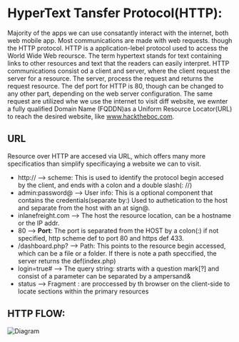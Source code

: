 # HyperText Tansfer Protocol(HTTP):
Majority of the apps we can use consatantly interact with the internet, both web mobile app. Most communications are made with web requests.
though the HTTP protocol.
HTTP is a application-lebel protocol used to access the World Wide Web reoursce. The term hypertext stands for text containing links
to other resources  and text that the readers can easily interpret.
HTTP communications consist od a client and server, where the client request the server for a resource. The server, process the request and
returns the request resource. The def port for HTTP is 80, though can be changed to any other part, depending on the web server configuration.
The same request are utilized whe we use the internet to visit diff website, we ewnter a fully qualified Domain Name (FQDDN)as a
Uniform Resource Locator(URL) to reach the desired website, like www.hacktheboc.com.

## URL
Resource over HTTP are accesed via URL, which offers many more specificatios than simplify specificaying a website we can to visit.

- http:// --> scheme: This is used to identify the protocol begin accesed by the client, and ends with a colon and a double slash(: //)
- admin:password@ --> User info: This is a optional component that contains the credentials(separate by:) Used to authetication to the host and separate
from the host with an at sign@.
- inlanefreight.com --> The host the resource location, can be a hostname or the IP addr.
- 80 --> **Port**: The port is separated from the HOST by a colon(:) if not specified, http scheme def to port 80 and https def 433.
- /dashboard.php? --> Path: This points to the resource begin accessed, which can be a file or a folder. If there is note a path speccified, the server returns
the def(index.php)
- login=true# --> The query string: strarts with a question mark[?] and consist of a parameter can be separated by a ampersand&
- status --> Fragment : are proccessed by th browser on the client-side to locate sections within the primary resources

## HTTP FLOW:

![Diagram](https://academy.hackthebox.com/storage/modules/35/HTTP_Flow.png)
